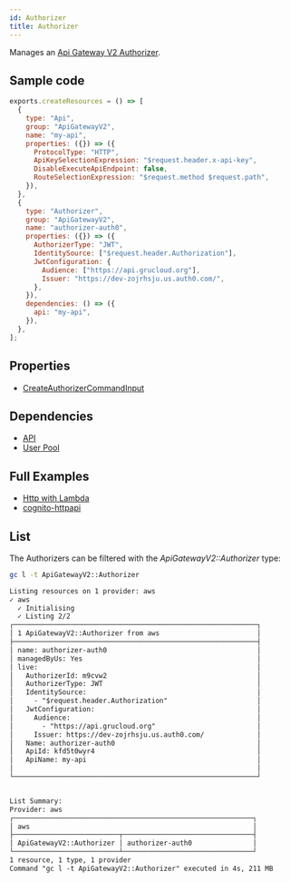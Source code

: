 ```yaml
---
id: Authorizer
title: Authorizer
---
```


Manages an [Api Gateway V2 Authorizer](https://console.aws.amazon.com/apigateway/main/apis).

## Sample code

```js
exports.createResources = () => [
  {
    type: "Api",
    group: "ApiGatewayV2",
    name: "my-api",
    properties: ({}) => ({
      ProtocolType: "HTTP",
      ApiKeySelectionExpression: "$request.header.x-api-key",
      DisableExecuteApiEndpoint: false,
      RouteSelectionExpression: "$request.method $request.path",
    }),
  },
  {
    type: "Authorizer",
    group: "ApiGatewayV2",
    name: "authorizer-auth0",
    properties: ({}) => ({
      AuthorizerType: "JWT",
      IdentitySource: ["$request.header.Authorization"],
      JwtConfiguration: {
        Audience: ["https://api.grucloud.org"],
        Issuer: "https://dev-zojrhsju.us.auth0.com/",
      },
    }),
    dependencies: () => ({
      api: "my-api",
    }),
  },
];
```

## Properties

- [CreateAuthorizerCommandInput](https://docs.aws.amazon.com/AWSJavaScriptSDK/v3/latest/clients/client-apigatewayv2/interfaces/createauthorizercommandinput.html)

## Dependencies

- [API](./Api.md)
- [User Pool](../CognitoIdentityServiceProvider/UserPool.md)

## Full Examples

- [Http with Lambda](https://github.com/grucloud/grucloud/tree/main/examples/aws/ApiGatewayV2/http-lambda)
- [cognito-httpapi](https://github.com/grucloud/grucloud/tree/main/examples/aws/serverless-patterns/cognito-httpapi)

## List

The Authorizers can be filtered with the _ApiGatewayV2::Authorizer_ type:

```sh
gc l -t ApiGatewayV2::Authorizer
```

```txt
Listing resources on 1 provider: aws
✓ aws
  ✓ Initialising
  ✓ Listing 2/2
┌────────────────────────────────────────────────────────────┐
│ 1 ApiGatewayV2::Authorizer from aws                        │
├────────────────────────────────────────────────────────────┤
│ name: authorizer-auth0                                     │
│ managedByUs: Yes                                           │
│ live:                                                      │
│   AuthorizerId: m9cvw2                                     │
│   AuthorizerType: JWT                                      │
│   IdentitySource:                                          │
│     - "$request.header.Authorization"                      │
│   JwtConfiguration:                                        │
│     Audience:                                              │
│       - "https://api.grucloud.org"                         │
│     Issuer: https://dev-zojrhsju.us.auth0.com/             │
│   Name: authorizer-auth0                                   │
│   ApiId: kfd5t0wyr4                                        │
│   ApiName: my-api                                          │
│                                                            │
└────────────────────────────────────────────────────────────┘


List Summary:
Provider: aws
┌───────────────────────────────────────────────────────────┐
│ aws                                                       │
├──────────────────────────┬────────────────────────────────┤
│ ApiGatewayV2::Authorizer │ authorizer-auth0               │
└──────────────────────────┴────────────────────────────────┘
1 resource, 1 type, 1 provider
Command "gc l -t ApiGatewayV2::Authorizer" executed in 4s, 211 MB

```
